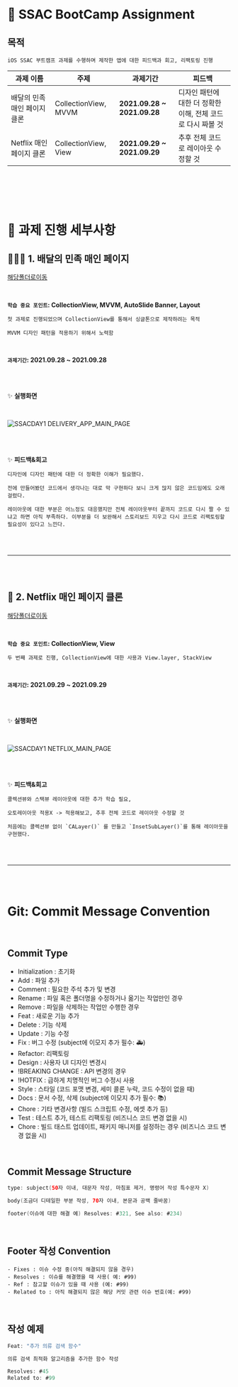 # 📓 SSAC BootCamp Assignment

## 목적
    iOS SSAC 부트캠프 과제를 수행하며 제작한 앱에 대한 피드백과 회고, 리팩토링 진행



| 과제 이름                 | 주제           | 과제기간                         |  피드백                                           |
| --------------------- | ------------- | --------------------------     |-----------------------------------------------------|
| 배달의 민족 매인 페이지 클론 | CollectionView, MVVM    |  **2021.09.28 ~ 2021.09.28**    |  디자인 패턴에 대한 더 정확한 이해, 전체 코드로 다시 짜볼 것  |
| Netflix 매인 페이지 클론   | CollectionView, View   |  **2021.09.29 ~ 2021.09.29**    |  추후 전체 코드로 레이아웃 수정할 것                     |

<br></br>
<br></br>


# 📃 과제 진행 세부사항

## 🙆🏻‍♂️ 1. 배달의 민족 매인 페이지

[해당폴더로이동](https://github.com/coddang/BootCamp_Assignment/tree/master/SSACDAY1.DELIVERY_APP_MAIN_PAGE) 
 
<br>

**`학습 중요 포인트`: CollectionView, MVVM, AutoSlide Banner, Layout**

    첫 과제로 진행되었으며 CollectionView를 통해서 싱글톤으로 제작하려는 목적
    
    MVVM 디자인 패턴을 적용하기 위해서 노력함
    

<br>

**`과제기간`: 2021.09.28 ~ 2021.09.28** 

<br></br>

✨ **실행화면**

<br>

![SSACDAY1 DELIVERY_APP_MAIN_PAGE](https://user-images.githubusercontent.com/90245972/135297179-4787d3a7-9170-4bdd-9f33-13fd51c21a5a.gif)


<br></br>

✨ **피드백&회고**

    디자인에 디자인 패턴에 대한 더 정확한 이해가 필요했다.
    
    전에 만들어봤던 코드에서 생각나는 대로 막 구현하다 보니 크게 많지 않은 코드임에도 오래 걸렸다.
    
    레이아웃에 대한 부분은 어느정도 대응했지만 전체 레이아웃부터 끝까지 코드로 다시 짤 수 있냐고 하면 아직 부족하다. 이부분을 더 보완해서 스토리보드 지우고 다시 코드로 리팩토링할 필요성이 있다고 느낀다.
    

<br></br>

-------------------------------------------------------

<br></br>

## 🦞 2. Netflix 매인 페이지 클론

[해당폴더로이동](https://github.com/coddang/BootCamp_Assignment/tree/master/SSACDAY1.NETFLIX_MAIN_PAGE) 

<br>

**`학습 중요 포인트`: CollectionView, View**

    두 번째 과제로 진행, CollectionView에 대한 사용과 View.layer, StackView
    

<br>

**`과제기간`: 2021.09.29 ~ 2021.09.29**

<br></br>

✨ **실행화면**

<br>


![SSACDAY1 NETFLIX_MAIN_PAGE](https://user-images.githubusercontent.com/90245972/135297249-a5bf0bc2-b611-4702-bc5c-b6f8f56d3c7e.gif)


<br></br>

✨ **피드백&회고**

    콜렉션뷰와 스택뷰 레이아웃에 대한 추가 학습 필요,
    
    오토레이아웃 적용X -> 적용해보고, 추후 전체 코드로 레이아웃 수정할 것
    
    처음에는 콜렉션뷰 없이 `CALayer()` 를 만들고 `InsetSubLayer()`를 통해 레이아웃을 구현했다.

<br></br>

-------------------------------------------------------
<br></br>


# Git: Commit Message Convention

<br>

## Commit Type
  - Initialization : 초기화
  - Add : 파일 추가
  - Comment : 필요한 주석 추가 및 변경  
  - Rename : 파일 혹은 폴더명을 수정하거나 옮기는 작업만인 경우 
  - Remove : 파일을 삭제하는 작업만 수행한 경우
  - Feat : 새로운 기능 추가
  - Delete : 기능 삭제
  - Update : 기능 수정
  - Fix : 버그 수정 (subject에 이모지 추가 필수: 🚑)
  - Refactor: 리팩토링
  - Design : 사용자 UI 디자인 변경시
  - !BREAKING CHANGE : API 변경의 경우
  - !HOTFIX : 급하게 치명적인 버그 수정시 사용
  - Style : 스타일 (코드 포맷 변경, 세미 콜론 누락, 코드 수정이 없을 때)
  - Docs : 문서 수정, 삭제 (subject에 이모지 추가 필수: 📚)
  - Chore : 기타 변경사항 (빌드 스크립트 수정, 에셋 추가 등)
  - Test : 테스트 추가, 테스트 리팩토링 (비즈니스 코드 변경 없을 시) 
  - Chore : 빌드 태스트 업데이트, 패키지 매니저를 설정하는 경우 (비즈니스 코드 변경 없을 시) 

<br>

## Commit Message Structure

``` swift
type: subject(50자 이내, 대문자 작성, 마침표 제거, 명령어 작성 특수문자 X)

body(조금더 디테일한 부분 작성, 70자 이내, 본문과 공백 줄바꿈)

footer(이슈에 대한 해결 예) Resolves: #321, See also: #234)
```

<br>

## Footer 작성 Convention
    - Fixes : 이슈 수정 중(아직 해결되지 않을 경우)
    - Resolves : 이슈를 해결했을 때 사용( 예: #99)
    - Ref : 참고할 이슈가 있을 때 사용 (예: #99)
    - Related to : 아직 해결되지 않은 해당 커밋 관련 이슈 번호(예: #99)

<br>

## 작성 예제

``` swift
Feat: "추가 의류 검색 함수"

의류 검색 최적화 알고리즘을 추가한 함수 작성

Resolves: #45
Related to: #99
```
